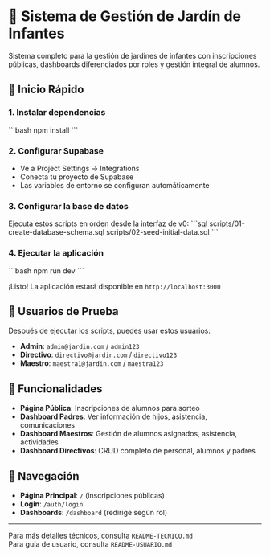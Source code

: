 # 🌱 Sistema de Gestión de Jardín de Infantes

Sistema completo para la gestión de jardines de infantes con inscripciones públicas, dashboards diferenciados por roles y gestión integral de alumnos.

## 🚀 Inicio Rápido

### 1. Instalar dependencias
\`\`\`bash
npm install
\`\`\`

### 2. Configurar Supabase
- Ve a Project Settings → Integrations
- Conecta tu proyecto de Supabase
- Las variables de entorno se configuran automáticamente

### 3. Configurar la base de datos
Ejecuta estos scripts en orden desde la interfaz de v0:
\`\`\`sql
scripts/01-create-database-schema.sql
scripts/02-seed-initial-data.sql
\`\`\`

### 4. Ejecutar la aplicación
\`\`\`bash
npm run dev
\`\`\`

¡Listo! La aplicación estará disponible en `http://localhost:3000`

## 👥 Usuarios de Prueba

Después de ejecutar los scripts, puedes usar estos usuarios:

- **Admin**: `admin@jardin.com` / `admin123`
- **Directivo**: `directivo@jardin.com` / `directivo123`  
- **Maestro**: `maestra1@jardin.com` / `maestra123`

## 📱 Funcionalidades

- **Página Pública**: Inscripciones de alumnos para sorteo
- **Dashboard Padres**: Ver información de hijos, asistencia, comunicaciones
- **Dashboard Maestros**: Gestión de alumnos asignados, asistencia, actividades
- **Dashboard Directivos**: CRUD completo de personal, alumnos y padres

## 🔗 Navegación

- **Página Principal**: `/` (inscripciones públicas)
- **Login**: `/auth/login` 
- **Dashboards**: `/dashboard` (redirige según rol)

---

Para más detalles técnicos, consulta `README-TECNICO.md`  
Para guía de usuario, consulta `README-USUARIO.md`
